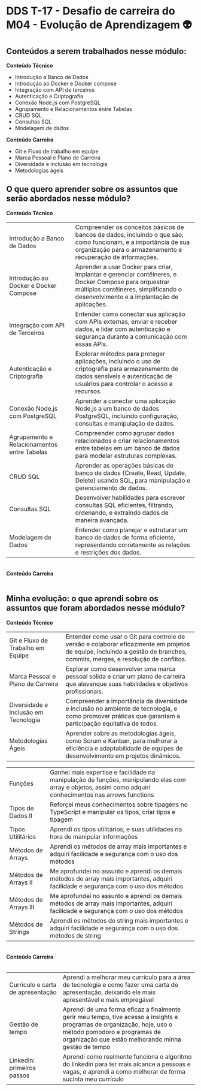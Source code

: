 # DDS T-17 - Desafio de carreira do M04 - Evolução de Aprendizagem  👽

## Conteúdos a serem trabalhados nesse módulo:

<b>Conteúdo Técnico</b>

- Introdução a Banco de Dados
- Introdução ao Docker e Docker compose
- Integração com API de terceiros
- Autenticação e Criptografia
- Conexão Node.js com PostgreSQL
- Agrupamento e Relacionamentos entre Tabelas
- CRUD SQL
- Consultas SQL
- Modelagem de dados

<b>Conteúdo Carreira</b>

- Git e Fluxo de trabalho em equipe
- Marca Pessoal e Plano de Carreira
- Diversidade e inclusão em tecnologia
- Metodologias ágeis

## O que quero aprender sobre os assuntos que serão abordados nesse módulo?


<b>Conteúdo Técnico</b>

<table>
<tr><td>Introdução a Banco de Dados</td><td> Compreender os conceitos básicos de bancos de dados, incluindo o que são, como funcionam, e a importância de sua organização para o armazenamento e recuperação de informações.</td></tr>

<tr><td>Introdução ao Docker e Docker Compose</td><td> Aprender a usar Docker para criar, implantar e gerenciar contêineres, e Docker Compose para orquestrar múltiplos contêineres, simplificando o desenvolvimento e a implantação de aplicações.</td></tr>

<tr><td>Integração com API de Terceiros</td><td> Entender como conectar sua aplicação com APIs externas, enviar e receber dados, e lidar com autenticação e segurança durante a comunicação com essas APIs.</td></tr>

<tr><td>Autenticação e Criptografia</td><td> Explorar métodos para proteger aplicações, incluindo o uso de criptografia para armazenamento de dados sensíveis e autenticação de usuários para controlar o acesso a recursos.</td></tr>

<tr><td>Conexão Node.js com PostgreSQL</td><td> Aprender a conectar uma aplicação Node.js a um banco de dados PostgreSQL, incluindo configuração, consultas e manipulação de dados.</td></tr>

<tr><td>Agrupamento e Relacionamentos entre Tabelas</td><td> Compreender como agrupar dados relacionados e criar relacionamentos entre tabelas em um banco de dados para modelar estruturas complexas.</td></tr>

<tr><td>CRUD SQL</td><td> Aprender as operações básicas de banco de dados (Create, Read, Update, Delete) usando SQL, para manipulação e gerenciamento de dados.</td></tr>

<tr><td>Consultas SQL</td><td> Desenvolver habilidades para escrever consultas SQL eficientes, filtrando, ordenando, e extraindo dados de maneira avançada.</td></tr>

<tr><td>Modelagem de Dados</td><td> Entender como planejar e estruturar um banco de dados de forma eficiente, representando corretamente as relações e restrições dos dados.</td></tr>
  
</table>
<br>
<b>Conteúdo Carreira</b>
<br></br>
<table>
  
<tr><td>Git e Fluxo de Trabalho em Equipe</td><td> Entender como usar o Git para controle de versão e colaborar eficazmente em projetos de equipe, incluindo a gestão de branches, commits, merges, e resolução de conflitos.</td></tr>

<tr><td>Marca Pessoal e Plano de Carreira</td><td> Explorar como desenvolver uma marca pessoal sólida e criar um plano de carreira que alavanque suas habilidades e objetivos profissionais.</td></tr>

<tr><td>Diversidade e Inclusão em Tecnologia</td><td> Compreender a importância da diversidade e inclusão no ambiente de tecnologia, e como promover práticas que garantam a participação equitativa de todos.</td></tr>

<tr><td>Metodologias Ágeis</td><td> Aprender sobre as metodologias ágeis, como Scrum e Kanban, para melhorar a eficiência e adaptabilidade de equipes de desenvolvimento em projetos dinâmicos.</td></tr>

## Minha evolução: o que aprendi sobre os assuntos que foram abordados nesse módulo?

<b>Conteúdo Técnico</b>

<table>
<tr><td>Funções</td><td>Ganhei mais expertise e facilidade na manipulação de funções, manipulando elas com array e objetos, assim como adquiri conhecimentos nas arrows functions</td></tr>
<tr><td>Tipos de Dados II</td><td>Reforçei meus conhecimentos sobre tipagens no TypeScript e manipular os tipos, criar tipos e tipagem</td></tr>
<tr><td>Tipos Utilitários</td><td>Aprendi os tipos utilitários, e suas utilidades na hora de manipular informações</td></tr>
<tr><td>Métodos de Arrays</td><td>Aprendi os métodos de array mais importantes e adquiri facilidade e segurança com o uso dos métodos </td></tr>
<tr><td>Métodos de Arrays II</td><td>Me aprofundei no assunto e aprendi os demais métodos de array mais importantes, adquiri facilidade e segurança com o uso dos métodos </td></tr>
<tr><td>Métodos de Arrays III</td><td>Me aprofundei no assunto e aprendi os demais métodos de array mais importantes, adquiri facilidade e segurança com o uso dos métodos</td></tr>
<tr><td>Métodos de Strings</td><td>Aprendi os métodos de string mais importantes e adquiri facilidade e segurança com o uso dos métodos de string</td></tr>
  
</table>
<br>
<b>Conteúdo Carreira</b>
<br></br>
<table>
<tr><td>Currículo e carta de apresentação</td><td>Aprendi a melhorar meu currículo para a área de tecnologia e como fazer uma carta de apresentação, deixando ele mais apresentável e mais empregável</td></tr>
<tr><td>Gestão de tempo</td><td>Aprendi de uma forma eficaz a finalmente gerir meu tempo, tive acesso a insights e programas de organização, hoje, uso o método pomodoro e programas de organização que estão melhorando minha gestão de tempo</td></tr>
<tr><td>LinkedIn: primeiros passos</td><td>Aprendi como realmente funciona o algoritmo do linkedin para ter mais alcance a pessoas e vagas, e aprendi a como melhorar de forma sucinta meu currículo</td></tr>
</table>
